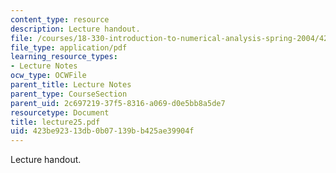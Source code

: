 ```yaml
---
content_type: resource
description: Lecture handout.
file: /courses/18-330-introduction-to-numerical-analysis-spring-2004/423be92313db0b07139bb425ae39904f_lecture25.pdf
file_type: application/pdf
learning_resource_types:
- Lecture Notes
ocw_type: OCWFile
parent_title: Lecture Notes
parent_type: CourseSection
parent_uid: 2c697219-37f5-8316-a069-d0e5bb8a5de7
resourcetype: Document
title: lecture25.pdf
uid: 423be923-13db-0b07-139b-b425ae39904f
---
```

Lecture handout.

